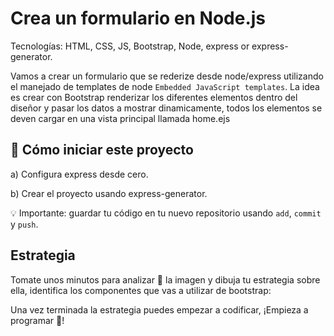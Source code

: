 # Crea un formulario en Node.js 

Tecnologías: HTML, CSS, JS, Bootstrap, Node, express or express-generator.

Vamos a crear un formulario que se rederize desde node/express utilizando el manejado de templates de node `Embedded JavaScript templates`.
La idea es crear con Bootstrap renderizar los diferentes elementos dentro del diseñor y pasar los datos a mostrar dinamicamente, todos los elementos se deven cargar en una vista principal llamada home.ejs


## 🌱  Cómo iniciar este proyecto

a) Configura express desde cero.

b) Crear el proyecto usando express-generator.

💡 Importante: guardar tu código en tu nuevo repositorio usando `add`, `commit` y `push`.

## Estrategia

Tomate unos minutos para analizar 🤯 la imagen y dibuja tu estrategia sobre ella, identifica los componentes que vas a utilizar de bootstrap:

Una vez terminada la estrategia puedes empezar a codificar, 
¡Empieza a programar 🎊!
